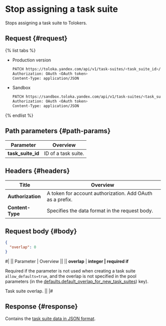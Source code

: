 # Stop assigning a task suite

Stops assigning a task suite to Tolokers.

## Request {#request}

{% list tabs %}

- Production version

    ```bash
    PATCH https://toloka.yandex.com/api/v1/task-suites/<task_suite_id>/set-overlap-or-min
    Authorization: OAuth <OAuth token>
    Content-Type: application/JSON
    ```

- Sandbox

    ```bash
    PATCH https://sandbox.toloka.yandex.com/api/v1/task-suites/<task_suite_id>/set-overlap-or-min
    Authorization: OAuth <OAuth token>
    Content-Type: application/JSON
    ```

{% endlist %}

## Path parameters {#path-params}

Parameter | Overview
----- | -----
**task_suite_id** | ID of a task suite.

## Headers {#headers}

Title | Overview
----- | -----
**Authorization** | A token for account authorization. Add OAuth as a prefix.
**Content-Type** | Specifies the data format in the request body.

## Request body {#body}

```json
{
  "overlap": 0
}
```

#|
|| Parameter | Overview ||
|| **overlap** | **integer \| required if**

Required if the parameter is not used when creating a task suite `allow_defaults=true`, and the overlap is not specified in the pool parameters (in the [defaults.​default_​overlap_for_​new_task_suites](create-pool.md#default_overlap_for_new_task_suites)) key).

Task suite overlap. ||
|#

## Response {#response}

Contains the [task suite data in JSON format](create-task-suite.md#overlap).